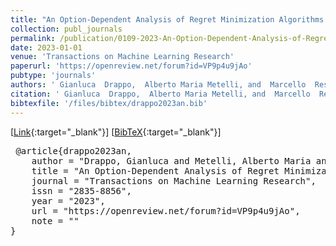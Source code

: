```yaml
---
title: "An Option-Dependent Analysis of Regret Minimization Algorithms in Finite-Horizon Semi-MDP"
collection: publ_journals
permalink: /publication/0109-2023-An-Option-Dependent-Analysis-of-Regret-Minimization-Algorithms-in-Finite-Horizon-Semi-MDP
date: 2023-01-01
venue: 'Transactions on Machine Learning Research'
paperurl: 'https://openreview.net/forum?id=VP9p4u9jAo'
pubtype: 'journals'
authors: ' Gianluca  Drappo,  Alberto Maria Metelli, and  Marcello  Restelli'
citation: ' Gianluca  Drappo,  Alberto Maria Metelli, and  Marcello  Restelli&quot;An Option-Dependent Analysis of Regret Minimization Algorithms in Finite-Horizon Semi-MDP.&quot; Transactions on Machine Learning Research, 2023'
bibtexfile: '/files/bibtex/drappo2023an.bib'
---
```

 [[Link](https://openreview.net/forum?id=VP9p4u9jAo){:target="_blank"}] [[BibTeX](/files/bibtex/drappo2023an.bib){:target="_blank"}] 
<pre> @article{drappo2023an,
    author = "Drappo, Gianluca and Metelli, Alberto Maria and Restelli, Marcello",
    title = "An Option-Dependent Analysis of Regret Minimization Algorithms in Finite-Horizon Semi-{MDP}",
    journal = "Transactions on Machine Learning Research",
    issn = "2835-8856",
    year = "2023",
    url = "https://openreview.net/forum?id=VP9p4u9jAo",
    note = ""
} </pre>
